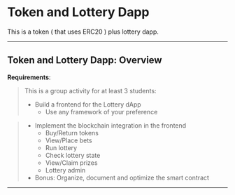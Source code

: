 # Token and Lottery Dapp

This is a token ( that uses ERC20 ) plus lottery dapp.

---

## Token and Lottery Dapp: Overview

**Requirements**:

> This is a group activity for at least 3 students:
>
> * Build a frontend for the Lottery dApp
>   - Use any framework of your preference

> * Implement the blockchain integration in the frontend
>   - Buy/Return tokens
>   - View/Place bets
>   - Run lottery
>   - Check lottery state
>   - View/Claim prizes
>   - Lottery admin
> * Bonus: Organize, document and optimize the smart contract

---
